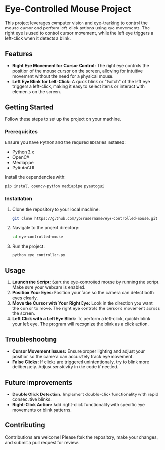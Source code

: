 # Eye-Controlled Mouse Project

This project leverages computer vision and eye-tracking to control the mouse cursor and perform left-click actions using eye movements. The right eye is used to control cursor movement, while the left eye triggers a left-click when it detects a blink.

## Features

- **Right Eye Movement for Cursor Control:** The right eye controls the position of the mouse cursor on the screen, allowing for intuitive movement without the need for a physical mouse.
- **Left Eye Blink for Left-Click:** A quick blink or "twitch" of the left eye triggers a left-click, making it easy to select items or interact with elements on the screen.

## Getting Started

Follow these steps to set up the project on your machine.

### Prerequisites

Ensure you have Python and the required libraries installed:

- Python 3.x
- OpenCV
- Mediapipe
- PyAutoGUI

Install the dependencies with:

```bash
pip install opencv-python mediapipe pyautogui
```

### Installation

1. Clone the repository to your local machine:
    ```bash
    git clone https://github.com/yourusername/eye-controlled-mouse.git
    ```
   
2. Navigate to the project directory:
    ```bash
    cd eye-controlled-mouse
    ```

3. Run the project:
    ```bash
    python eye_controller.py
    ```

## Usage

1. **Launch the Script:** Start the eye-controlled mouse by running the script. Make sure your webcam is enabled.
2. **Position Your Eyes:** Position your face so the camera can detect both eyes clearly.
3. **Move the Cursor with Your Right Eye:** Look in the direction you want the cursor to move. The right eye controls the cursor’s movement across the screen.
4. **Left Click with a Left Eye Blink:** To perform a left-click, quickly blink your left eye. The program will recognize the blink as a click action.

## Troubleshooting

- **Cursor Movement Issues:** Ensure proper lighting and adjust your position so the camera can accurately track eye movement.
- **False Clicks:** If clicks are triggered unintentionally, try to blink more deliberately. Adjust sensitivity in the code if needed.

## Future Improvements

- **Double Click Detection:** Implement double-click functionality with rapid consecutive blinks.
- **Right-Click Action:** Add right-click functionality with specific eye movements or blink patterns.

## Contributing

Contributions are welcome! Please fork the repository, make your changes, and submit a pull request for review.

